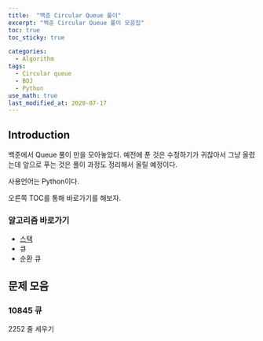 ```yaml
---
title:  "백준 Circular Queue 풀이"
excerpt: "백준 Circular Queue 풀이 모음집"
toc: true
toc_sticky: true

categories:
  - Algorithm
tags:
  - Circular queue
  - BOJ
  - Python
use_math: true
last_modified_at: 2020-07-17
---
```



## Introduction

백준에서 Queue 풀이 만을 모아놓았다. 예전에 푼 것은 수정하기가 귀찮아서 그냥 올렸는데 앞으로 푸는 것은 풀이 과정도 정리해서 올릴 예정이다. 

사용언어는 Python이다. 

오른쪽 TOC를 통해 바로가기를 해보자.

**<h3> 알고리즘 바로가기 </h3>**

- [스택](https://inhyeokyoo.github.io/algorithm/algorithm-stack-post/)
- 큐
- 순환 큐


## 문제 모음

### 10845 큐


2252 줄 세우기